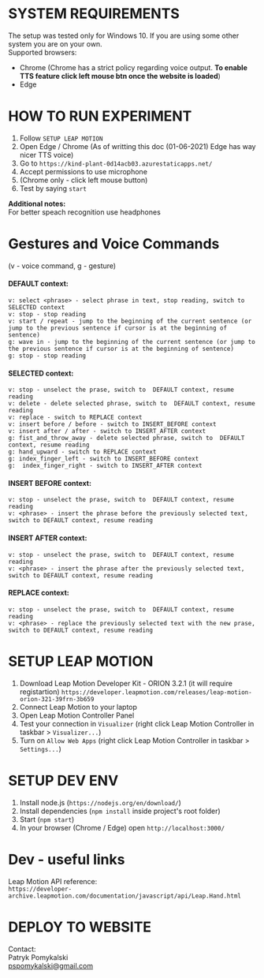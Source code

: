 # SYSTEM REQUIREMENTS
The setup was tested only for Windows 10. If you are using some other system you are on your own.  
Supported browsers:
- Chrome (Chrome has a strict policy regarding voice output. <b>To enable TTS feature click left mouse btn once the website is loaded</b>)
- Edge  

# HOW TO RUN EXPERIMENT
1. Follow `SETUP LEAP MOTION`
2. Open Edge / Chrome (As of writting this doc (01-06-2021) Edge has way nicer TTS voice)
3. Go to `https://kind-plant-0d14acb03.azurestaticapps.net/`  
4. Accept permissions to use microphone
5. (Chrome only - click left mouse button)
6. Test by saying `start`  

**Additional notes:**  
For better speach recognition use headphones

# Gestures and Voice Commands
(v - voice command, g - gesture)  
#### DEFAULT context:
    v: select <phrase> - select phrase in text, stop reading, switch to SELECTED context
    v: stop - stop reading
    v: start / repeat - jump to the beginning of the current sentence (or jump to the previous sentence if cursor is at the beginning of sentence)
    g: wave in - jump to the beginning of the current sentence (or jump to the previous sentence if cursor is at the beginning of sentence)
    g: stop - stop reading

#### SELECTED context:
    v: stop - unselect the prase, switch to  DEFAULT context, resume reading
    v: delete - delete selected phrase, switch to  DEFAULT context, resume reading
    v: replace - switch to REPLACE context
    v: insert before / before - switch to INSERT_BEFORE context
    v: insert after / after - switch to INSERT_AFTER context
    g: fist_and_throw_away - delete selected phrase, switch to  DEFAULT   context, resume reading
    g: hand_upward - switch to REPLACE context
    g: index_finger_left - switch to INSERT_BEFORE context
    g:  index_finger_right - switch to INSERT_AFTER context

#### INSERT BEFORE context:
    v: stop - unselect the prase, switch to  DEFAULT context, resume reading
    v: <phrase> - insert the phrase before the previously selected text, switch to DEFAULT context, resume reading

#### INSERT AFTER context:
    v: stop - unselect the prase, switch to  DEFAULT context, resume reading
    v: <phrase> - insert the phrase after the previously selected text, switch to DEFAULT context, resume reading

#### REPLACE context:
    v: stop - unselect the prase, switch to  DEFAULT context, resume reading
    v: <phrase> - replace the previously selected text with the new prase, switch to DEFAULT context, resume reading

# SETUP LEAP MOTION
1. Download Leap Motion Developer Kit - ORION 3.2.1 (it will require registartion)
`https://developer.leapmotion.com/releases/leap-motion-orion-321-39frn-3b659`
2. Connect Leap Motion to your laptop
3. Open Leap Motion Controller Panel
4. Test your connection in `Visualizer` (right click Leap Motion Controller in taskbar > `Visualizer...`)
5. Turn on `Allow Web Apps` (right click Leap Motion Controller in taskbar > `Settings...`)

# SETUP DEV ENV
1. Install node.js (`https://nodejs.org/en/download/`)
2. Install dependencies (`npm install` inside project's root folder)
3. Start (`npm start`)
4. In your browser (Chrome / Edge) open `http://localhost:3000/`

# Dev - useful links
Leap Motion API reference:   
`https://developer-archive.leapmotion.com/documentation/javascript/api/Leap.Hand.html`


# DEPLOY TO WEBSITE
Contact:  
Patryk Pomykalski  
pspomykalski@gmail.com